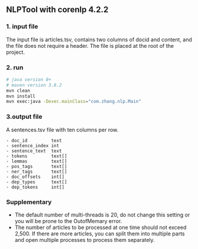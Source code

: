 ## NLPTool with corenlp 4.2.2

### 1. input file
The input file is articles.tsv, contains two columns of docid and content, and the file does not require a header.
The file is placed at the root of the project.
### 2. run
```bash
# java version 8+
# maven version 3.8.2
mvn clean
mvn install
mvn exec:java -Dexec.mainClass="com.zhang.nlp.Main"
```
### 3.output file
A sentences.tsv file with ten columns per row.
```
- doc_id         text
- sentence_index int
- sentence_text  text
- tokens         text[]
- lemmas         text[]
- pos_tags       text[]
- ner_tags       text[]
- doc_offsets    int[]
- dep_types      text[]
- dep_tokens     int[]
```
### Supplementary
- The default number of multi-threads is 20, do not change this setting or you will be prone to the OutofMemary error.
- The number of articles to be processed at one time should not exceed 2,500. If there are more articles, you can split them into multiple parts and open multiple processes to process them separately.
